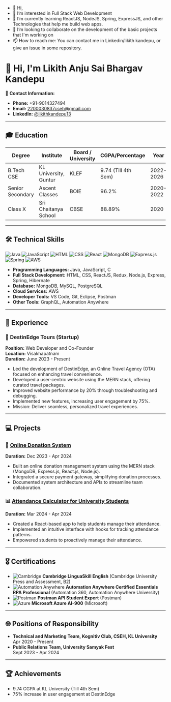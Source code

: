 - 👋 Hi,
- 👀 I’m interested in Full Stack Web Development 
- 🌱 I’m currently learning ReactJS, NodeJS, Spring, ExpressJS, and other Technologies that help me build web apps.
- 💞️ I’m looking to collaborate on the development of the basic projects that I'm working on
- 📫 How to reach me: You can contact me in Linkedin/likith kandepu, or give an issue in some repository.

# 👋 Hi, I'm Likith Anju Sai Bhargav Kandepu

📧 **Contact Information:**
- **Phone:** +91-9014327494
- **Email:** [2200030837cseh@gmail.com](mailto:2200030837cseh@gmail.com)
- **LinkedIn:** [@likithkandepu13](https://www.linkedin.com/in/likithkandepu13/)


---

## 🎓 **Education**

| **Degree**         | **Institute**              | **Board / University** | **CGPA/Percentage** | **Year**    |
|--------------------|----------------------------|------------------------|---------------------|-------------|
| B.Tech CSE          | KL University, Guntur      | KLEF                   | 9.74 (Till 4th Sem)  | 2022-2026   |
| Senior Secondary    | Ascent Classes             | BOIE                   | 96.2%               | 2020-2022   |
| Class X             | Sri Chaitanya School       | CBSE                   | 88.89%              | 2020        |

---

## 🛠 **Technical Skills**

![Java](https://img.shields.io/badge/Java-ED8B00?style=for-the-badge&logo=java&logoColor=white)
![JavaScript](https://img.shields.io/badge/JavaScript-323330?style=for-the-badge&logo=javascript&logoColor=F7DF1E)
![HTML](https://img.shields.io/badge/HTML5-E34F26?style=for-the-badge&logo=html5&logoColor=white)
![CSS](https://img.shields.io/badge/CSS3-1572B6?style=for-the-badge&logo=css3&logoColor=white)
![React](https://img.shields.io/badge/React-20232A?style=for-the-badge&logo=react&logoColor=61DAFB)
![MongoDB](https://img.shields.io/badge/MongoDB-47A248?style=for-the-badge&logo=mongodb&logoColor=white)
![Express.js](https://img.shields.io/badge/Express.js-000000?style=for-the-badge&logo=express&logoColor=white)
![Spring](https://img.shields.io/badge/Spring-6DB33F?style=for-the-badge&logo=spring&logoColor=white)
![AWS](https://img.shields.io/badge/AWS-232F3E?style=for-the-badge&logo=amazon-aws&logoColor=white)



- **Programming Languages:** Java, JavaScript, C
- **Full Stack Development:** HTML, CSS, ReactJS, Redux, Node.js, Express, Spring, Hibernate
- **Database:** MongoDB, MySQL, PostgreSQL
- **Cloud Services:** AWS
- **Developer Tools:** VS Code, Git, Eclipse, Postman
- **Other Tools:** GraphQL, Automation Anywhere

---

## 💼 **Experience**

### 🚀 **DestinEdge Tours (Startup)**  
**Position:** Web Developer and Co-Founder  
**Location:** Visakhapatnam  
**Duration:** June 2023 - Present  
- Led the development of DestinEdge, an Online Travel Agency (OTA) focused on enhancing travel convenience.
- Developed a user-centric website using the MERN stack, offering curated travel packages.
- Improved website performance by 20% through troubleshooting and debugging.
- Implemented new features, increasing user engagement by 75%.
- Mission: Deliver seamless, personalized travel experiences.

---

## 💻 **Projects**

### 🎯 [Online Donation System](#)  
**Duration:** Dec 2023 - Apr 2024  
- Built an online donation management system using the MERN stack (MongoDB, Express.js, React.js, Node.js).
- Integrated a secure payment gateway, simplifying donation processes.
- Documented system architecture and APIs to streamline team collaboration.

### 📊 [Attendance Calculator for University Students](#)  
**Duration:** Mar 2024 - Apr 2024  
- Created a React-based app to help students manage their attendance.
- Implemented an intuitive interface with hooks for tracking attendance patterns.
- Empowered students to proactively manage their attendance.

---

## 🎖 **Certifications**

- ![Cambridge](https://img.shields.io/badge/Cambridge-B2-blue?style=flat-square) **Cambridge LinguaSkill English** (Cambridge University Press and Assessment, B2)
- ![Automation Anywhere](https://img.shields.io/badge/Automation_Anywhere-A360-orange?style=flat-square) **Automation Anywhere Certified Essentials RPA Professional** (Automation 360, Automation Anywhere University)
- ![Postman](https://img.shields.io/badge/Postman-API--Expert-orange?style=flat-square) **Postman API Student Expert** (Postman)
- ![Azure](https://img.shields.io/badge/Microsoft-AI_900-blue?style=flat-square) **Microsoft Azure AI-900** (Microsoft)

---

## 🌐 **Positions of Responsibility**

- **Technical and Marketing Team, Kognitiv Club, CSEH, KL University**  
  Apr 2020 - Present
- **Public Relations Team, University Samyak Fest**  
  Sept 2023 - Apr 2024

---

## 🏆 **Achievements**

- 9.74 CGPA at KL University (Till 4th Sem)
- 75% increase in user engagement at DestinEdge


<!---
likithkandepu13/likithkandepu13 is a ✨ special ✨ repository because its `README.md` (this file) appears on your GitHub profile.
You can click the Preview link to take a look at your changes.
--->
